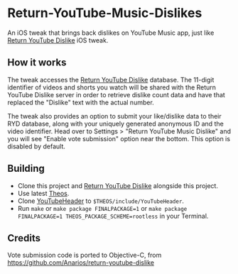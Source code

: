 # Return-YouTube-Music-Dislikes

An iOS tweak that brings back dislikes on YouTube Music app, just like [Return YouTube Dislike](https://github.com/PoomSmart/Return-YouTube-Dislikes) iOS tweak.

## How it works

The tweak accesses the [Return YouTube Dislike](https://www.returnyoutubedislike.com) database. The 11-digit identifier of videos and shorts you watch will be shared with the Return YouTube Dislike server in order to retrieve dislike count data and have that replaced the "Dislike" text with the actual number.

The tweak also provides an option to submit your like/dislike data to their RYD database, along with your uniquely generated anonymous ID and the video identifier. Head over to Settings > "Return YouTube Music Dislike" and you will see "Enable vote submission" option near the bottom. This option is disabled by default.

## Building

- Clone this project and [Return YouTube Dislike](https://github.com/PoomSmart/Return-YouTube-Dislikes) alongside this project.
- Use latest [Theos](https://github.com/theos/theos).
- Clone [YouTubeHeader](https://github.com/PoomSmart/YouTubeHeader) to `$THEOS/include/YouTubeHeader`.
- Run `make` or `make package FINALPACKAGE=1` or `make package FINALPACKAGE=1 THEOS_PACKAGE_SCHEME=rootless` in your Terminal.

## Credits

Vote submission code is ported to Objective-C, from https://github.com/Anarios/return-youtube-dislike
